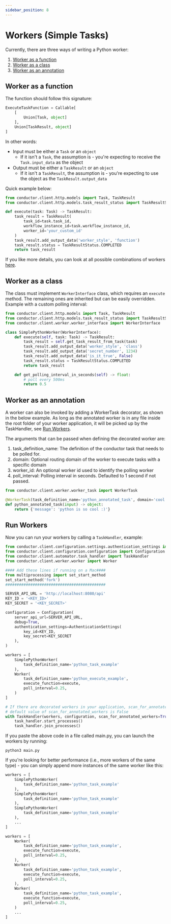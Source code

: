 ```yaml
---
sidebar_position: 8
---
```


# Workers (Simple Tasks)

Currently, there are three ways of writing a Python worker:
1. [Worker as a function](#worker-as-a-function)
2. [Worker as a class](#worker-as-a-class)
3. [Worker as an annotation](#worker-as-an-annotation)


## Worker as a function

The function should follow this signature:

```python
ExecuteTaskFunction = Callable[
    [
        Union[Task, object]
    ],
    Union[TaskResult, object]
]
```

In other words:
* Input must be either a `Task` or an `object`
    * If it isn't a `Task`, the assumption is - you're expecting to receive the `Task.input_data` as the object
* Output must be either a `TaskResult` or an `object`
    * If it isn't a `TaskResult`, the assumption is - you're expecting to use the object as the `TaskResult.output_data`

Quick example below:

```python
from conductor.client.http.models import Task, TaskResult
from conductor.client.http.models.task_result_status import TaskResultStatus

def execute(task: Task) -> TaskResult:
    task_result = TaskResult(
        task_id=task.task_id,
        workflow_instance_id=task.workflow_instance_id,
        worker_id='your_custom_id'
    )
    task_result.add_output_data('worker_style', 'function')
    task_result.status = TaskResultStatus.COMPLETED
    return task_result
```

If you like more details, you can look at all possible combinations of workers [here](https://github.com/conductor-sdk/conductor-python/blob/main/tests/integration/resources/worker/python/python_worker.py).

## Worker as a class

The class must implement `WorkerInterface` class, which requires an `execute` method. The remaining ones are inherited but can be easily overridden. Example with a custom polling interval:

```python
from conductor.client.http.models import Task, TaskResult
from conductor.client.http.models.task_result_status import TaskResultStatus
from conductor.client.worker.worker_interface import WorkerInterface

class SimplePythonWorker(WorkerInterface):
    def execute(self, task: Task) -> TaskResult:
        task_result = self.get_task_result_from_task(task)
        task_result.add_output_data('worker_style', 'class')
        task_result.add_output_data('secret_number', 1234)
        task_result.add_output_data('is_it_true', False)
        task_result.status = TaskResultStatus.COMPLETED
        return task_result

    def get_polling_interval_in_seconds(self) -> float:
        # poll every 500ms
        return 0.5
```

## Worker as an annotation
A worker can also be invoked by adding a WorkerTask decorator, as shown in the below example.
As long as the annotated worker is in any file inside the root folder of your worker application, it will be picked up by the TaskHandler, see [Run Workers](#run-workers).

The arguments that can be passed when defining the decorated worker are:
1. task_definition_name: The definition of the conductor task that needs to be polled for.
2. domain: Optional routing domain of the worker to execute tasks with a specific domain
3. worker_id: An optional worker id used to identify the polling worker
4. poll_interval: Polling interval in seconds. Defaulted to 1 second if not passed.

```python
from conductor.client.worker.worker_task import WorkerTask

@WorkerTask(task_definition_name='python_annotated_task', domain='cool', worker_id='decorated', poll_interval=2.0)
def python_annotated_task(input) -> object:
    return {'message': 'python is so cool :)'}
```

## Run Workers

Now you can run your workers by calling a `TaskHandler`, example:

```python
from conductor.client.configuration.settings.authentication_settings import AuthenticationSettings
from conductor.client.configuration.configuration import Configuration
from conductor.client.automator.task_handler import TaskHandler
from conductor.client.worker.worker import Worker

#### Add these lines if running on a Mac####
from multiprocessing import set_start_method
set_start_method('fork')
############################################

SERVER_API_URL = 'http://localhost:8080/api'
KEY_ID = '<KEY_ID>'
KEY_SECRET = '<KEY_SECRET>'

configuration = Configuration(
    server_api_url=SERVER_API_URL,
    debug=True,
    authentication_settings=AuthenticationSettings(
        key_id=KEY_ID,
        key_secret=KEY_SECRET
    ),
)

workers = [
    SimplePythonWorker(
        task_definition_name='python_task_example'
    ),
    Worker(
        task_definition_name='python_execute_example',
        execute_function=execute,
        poll_interval=0.25,
    )
]

# If there are decorated workers in your application, scan_for_annotated_workers should be set
# default value of scan_for_annotated_workers is False
with TaskHandler(workers, configuration, scan_for_annotated_workers=True) as task_handler:
    task_handler.start_processes()
    task_handler.join_processes()
```

If you paste the above code in a file called main.py, you can launch the workers by running:
```shell
python3 main.py
```

If you're looking for better performance (i.e., more workers of the same type) - you can simply append more instances of the same worker like this:

```python
workers = [
    SimplePythonWorker(
        task_definition_name='python_task_example'
    ),
    SimplePythonWorker(
        task_definition_name='python_task_example'
    ),
    SimplePythonWorker(
        task_definition_name='python_task_example'
    ),
    ...
]
```

```python
workers = [
    Worker(
        task_definition_name='python_task_example',
        execute_function=execute,
        poll_interval=0.25,
    ),
    Worker(
        task_definition_name='python_task_example',
        execute_function=execute,
        poll_interval=0.25,
    ),
    Worker(
        task_definition_name='python_task_example',
        execute_function=execute,
        poll_interval=0.25,
    )
    ...
]
```